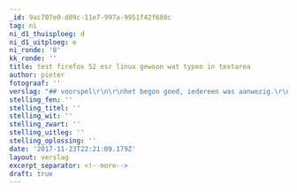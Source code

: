 ```yaml
---
_id: 9ac707e0-d09c-11e7-997a-9951f42f680c
tag: ni
ni_d1_thuisploeg: d
ni_d1_uitploeg: e
ni_ronde: '8'
kk_ronde: ''
title: test firefox 52 esr linux gewoon wat typen in textarea
author: pieter
fotograaf: ''
verslag: "## voorspel\r\n\r\nhet begon goed, iedereen was aanwezig.\r\n\r\n## de ontmoeting\r\n\r\nDe tegenstanders waren er ook.\r\n\r\n# naspel\r\n\r\nvolgende ronde spelen we ook!"
stelling_fen: ''
stelling_titel: ''
stelling_wit: ''
stelling_zwart: ''
stelling_uitleg: ''
stelling_oplossing: ''
date: '2017-11-23T22:21:09.179Z'
layout: verslag
excerpt_separator: <!--more-->
draft: true
---
```


